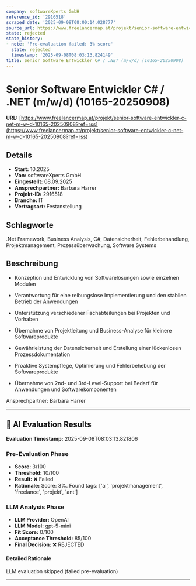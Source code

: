 ```yaml
---
company: softwareXperts GmbH
reference_id: '2916518'
scraped_date: '2025-09-08T08:00:14.028777'
source_url: https://www.freelancermap.at/projekt/senior-software-entwickler-c-net-m-w-d-10165-20250908?ref=rss
state: rejected
state_history:
- note: 'Pre-evaluation failed: 3% score'
  state: rejected
  timestamp: '2025-09-08T08:03:13.824149'
title: Senior Software Entwickler C# / .NET (m/w/d) (10165-20250908)
---
```



# Senior Software Entwickler C# / .NET (m/w/d) (10165-20250908)
**URL:** [https://www.freelancermap.at/projekt/senior-software-entwickler-c-net-m-w-d-10165-20250908?ref=rss](https://www.freelancermap.at/projekt/senior-software-entwickler-c-net-m-w-d-10165-20250908?ref=rss)
## Details
- **Start:** 10.2025
- **Von:** softwareXperts GmbH
- **Eingestellt:** 08.09.2025
- **Ansprechpartner:** Barbara Harrer
- **Projekt-ID:** 2916518
- **Branche:** IT
- **Vertragsart:** Festanstellung

## Schlagworte
.Net Framework, Business Analysis, C#, Datensicherheit, Fehlerbehandlung, Projektmanagement, Prozessüberwachung, Software Systems

## Beschreibung
- Konzeption und Entwicklung von Softwarelösungen sowie einzelnen Modulen

- Verantwortung für eine reibungslose Implementierung und den stabilen Betrieb der Anwendungen

- Unterstützung verschiedener Fachabteilungen bei Projekten und Vorhaben

- Übernahme von Projektleitung und Business-Analyse für kleinere Softwareprodukte

- Gewährleistung der Datensicherheit und Erstellung einer lückenlosen Prozessdokumentation

- Proaktive Systempflege, Optimierung und Fehlerbehebung der Softwareprodukte

- Übernahme von 2nd- und 3rd-Level-Support bei Bedarf für Anwendungen und Softwarekomponenten

Ansprechpartner:
Barbara Harrer

---

## 🤖 AI Evaluation Results

**Evaluation Timestamp:** 2025-09-08T08:03:13.821806

### Pre-Evaluation Phase
- **Score:** 3/100
- **Threshold:** 10/100
- **Result:** ❌ Failed
- **Rationale:** Score: 3%. Found tags: ['ai', 'projektmanagement', 'freelance', 'projekt', 'ant']

### LLM Analysis Phase
- **LLM Provider:** OpenAI
- **LLM Model:** gpt-5-mini
- **Fit Score:** 0/100
- **Acceptance Threshold:** 85/100
- **Final Decision:** ❌ REJECTED

#### Detailed Rationale
LLM evaluation skipped (failed pre-evaluation)

---

